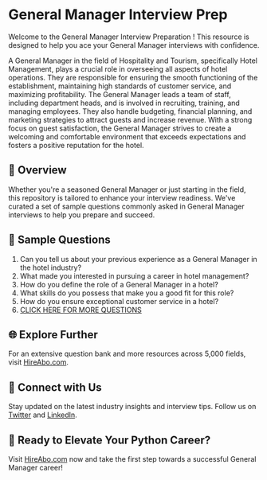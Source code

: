 # General Manager Interview Prep

Welcome to the General Manager Interview Preparation ! This resource is designed to help you ace your General Manager interviews with confidence.

A General Manager in the field of Hospitality and Tourism, specifically Hotel Management, plays a crucial role in overseeing all aspects of hotel operations. They are responsible for ensuring the smooth functioning of the establishment, maintaining high standards of customer service, and maximizing profitability. The General Manager leads a team of staff, including department heads, and is involved in recruiting, training, and managing employees. They also handle budgeting, financial planning, and marketing strategies to attract guests and increase revenue. With a strong focus on guest satisfaction, the General Manager strives to create a welcoming and comfortable environment that exceeds expectations and fosters a positive reputation for the hotel.

## 🚀 Overview

Whether you're a seasoned General Manager or just starting in the field, this repository is tailored to enhance your interview readiness. We've curated a set of sample questions commonly asked in General Manager interviews to help you prepare and succeed.

## 📝 Sample Questions

1. Can you tell us about your previous experience as a General Manager in the hotel industry?
2. What made you interested in pursuing a career in hotel management?
3. How do you define the role of a General Manager in a hotel?
4. What skills do you possess that make you a good fit for this role?
5. How do you ensure exceptional customer service in a hotel?
6. [CLICK HERE FOR MORE QUESTIONS](https://hireabo.com/job/11_0_12/General%20Manager)

## 🌐 Explore Further

For an extensive question bank and more resources across 5,000 fields, visit [HireAbo.com](https://www.hireabo.com).

## 📱 Connect with Us

Stay updated on the latest industry insights and interview tips. Follow us on [Twitter](https://twitter.com/hireabo) and [LinkedIn](https://www.linkedin.com/in/hire-abo-3609972a8/).

## 🚀 Ready to Elevate Your Python Career?

Visit [HireAbo.com](https://www.hireabo.com) now and take the first step towards a successful General Manager career!